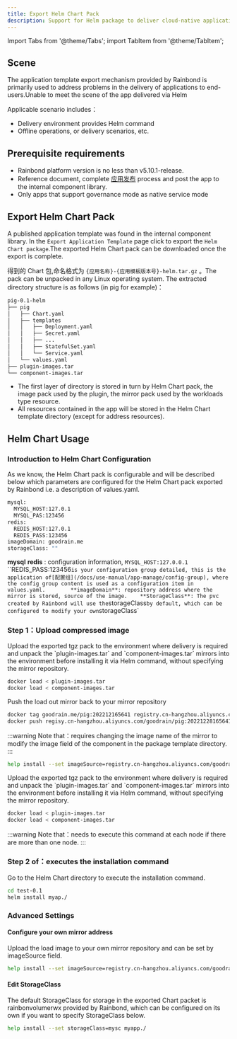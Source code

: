 ```yaml
---
title: Export Helm Chart Pack
description: Support for Helm package to deliver cloud-native applications
---
```


Import Tabs from '@theme/Tabs';
import TabItem from '@theme/TabItem';

## Scene

The application template export mechanism provided by Rainbond is primarily used to address problems in the delivery of applications to end-users.Unable to meet the scene of the app delivered via Helm

Applicable scenario includes：

- Delivery environment provides Helm command
- Offline operations, or delivery scenarios, etc.

## Prerequisite requirements

- Rainbond platform version is no less than v5.10.1-release.
- Reference document, complete [应用发布](/docs/use-manual/app-manage/share-app) process and post the app to the internal component library.
- Only apps that support governance mode as native service mode

## Export Helm Chart Pack

A published application template was found in the internal component library. In the `Export Application Template` page click to export the `Helm Chart package`.The exported Helm Chart pack can be downloaded once the export is complete.

得到的 Chart 包,命名格式为 `{应用名称}-{应用模板版本号}-helm.tar.gz` 。The pack can be unpacked in any Linux operating system. The extracted directory structure is as follows (in pig for example)：

```bash
pig-0.1-helm
├── pig
│   ├── Chart.yaml
│   ├── templates
│   │   ├── Deployment.yaml
│   │   ├── Secret.yaml
│   │   ├── ...
│   │   ├── StatefulSet.yaml
│   │   └── Service.yaml
│   └── values.yaml
├── plugin-images.tar
└── component-images.tar
```

- The first layer of directory is stored in turn by Helm Chart pack, the image pack used by the plugin, the mirror pack used by the workloads type resource.
- All resources contained in the app will be stored in the Helm Chart template directory (except for address resources).

## Helm Chart Usage

### Introduction to Helm Chart Configuration

As we know, the Helm Chart pack is configurable and will be described below which parameters are configured for the Helm Chart pack exported by Rainbond i.e. a description of values.yaml.

```bash
mysql:
  MYSQL_HOST:127.0.1
  MYSQL_PAS:123456
redis:
  REDIS_HOST:127.0.1
  REDIS_PASS:123456
imageDomain: goodrain.me
storageClass: ""
```

**mysql** **redis** : configuration information, `MYSQL_HOST:127.0.0.1` \`\`REDIS_PASS:123456`is your configuration group detailed, this is the application of[配置组](/docs/use-manual/app-manage/config-group), where the config group content is used as a configuration item in values.yaml.        **imageDomain**: repository address where the mirror is stored, source of the image.    **StorageClass**: The pvc created by Rainbond will use the`storageClass`by default, which can be configured to modify your own`storageClass\`

### Step 1：Upload compressed image

<Tabs groupId="upload">
  <TabItem value="有私有镜像仓库" label="有私有镜像仓库" default>
  Upload the exported tgz pack to the environment where delivery is required and unpack the `plugin-images.tar` and `component-images.tar` mirrors into the environment before installing it via Helm command, without specifying the mirror repository.   

```bash
docker load < plugin-images.tar
docker load < component-images.tar
```

Push the load out mirror back to your mirror repository

```bash
docker tag goodrain.me/pig:202212165641 registry.cn-hangzhou.aliyuncs.com/goodrain/pig:20221228165641
docker push regisy.cn-hangzhou.aliyuncs.com/goodrain/pig:20221228165641
```

:::warning
Note that：requires changing the image name of the mirror to modify the image field of the component in the package template directory.
:::

```bash
help install --set imageSource=registry.cn-hangzhou.aliyuncs.com/goodrain myap./
```

  </TabItem>
  <TabItem value="无私有镜像仓库" label="无私有镜像仓库">
    Upload the exported tgz pack to the environment where delivery is required and unpack the `plugin-images.tar` and `component-images.tar` mirrors into the environment before installing it via Helm command, without specifying the mirror repository.   

```bash
docker load < plugin-images.tar
docker load < component-images.tar
```

:::warning
Note that：needs to execute this command at each node if there are more than one node.
:::

### Step 2 of：executes the installation command

Go to the Helm Chart directory to execute the installation command.

```bash
cd test-0.1
helm install myap./
```

### Advanced Settings

#### Configure your own mirror address

Upload the load image to your own mirror repository and can be set by imageSource field.

```bash
help install --set imageSource=registry.cn-hangzhou.aliyuncs.com/goodrain myap./
```

#### Edit StorageClass

The default StorageClass for storage in the exported Chart packet is rainbonvolumerwx provided by Rainbond, which can be configured on its own if you want to specify StorageClass below.

```bash
help install --set storageClass=mysc myapp./
```
